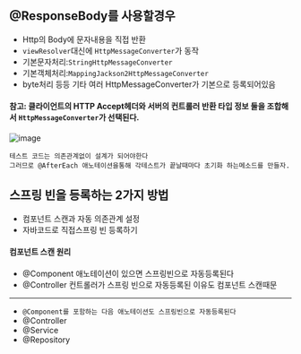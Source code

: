 ## @ResponseBody를 사용할경우
- Http의 Body에 문자내용을 직접 반환
- `viewResolver`대신에 `HttpMessageConverter`가 동작
- 기본문자처리:`StringHttpMessageConverter`
- 기본객체처리:`MappingJackson2HttpMessageConverter`
- byte처리 등등 기타 여러 HttpMessageConverter가 기본으로 등록되어있음


#### 참고: 클라이언트의 HTTP Accept헤더와 서버의 컨트롤러 반환 타입 정보 둘을 조합해서 `HttpMessageConverter`가 선택된다.
![image](https://user-images.githubusercontent.com/40031858/88055427-f3dcf380-cb99-11ea-814f-599027106306.png)

```
테스트 코드는 의존관계없이 설계가 되어야한다
그러므로 @AfterEach 애노테이션을통해 각테스트가 끝날때마다 초기화 하는메소드를 만들자.
```

## 스프링 빈을 등록하는 2가지 방법
- 컴포넌트 스캔과 자동 의존관계 설정
- 자바코드로 직접스프링 빈 등록하기
#### 컴포넌트 스캔 원리
- @Component 애노테이션이 있으면 스프링빈으로 자동등록된다
- @Controller 컨트롤러가 스프링 빈으로 자동등록된 이유도 컴포넌트 스캔때문
---
- `@Component를 포함하는 다음 애노테이션도 스프링빈으로 자동등록된다`
- @Controller
- @Service
- @Repository